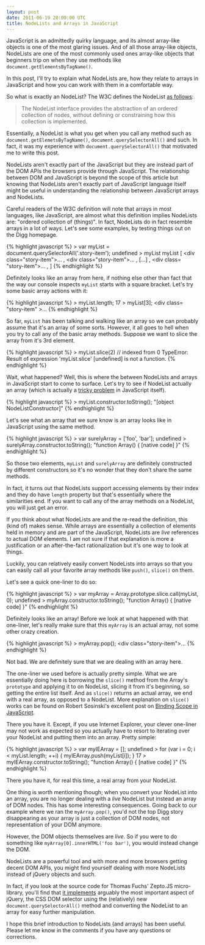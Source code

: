 ```yaml
---
layout: post
date: 2011-06-19 20:00:00 UTC
title: NodeLists and Arrays in JavaScript
---
```


JavaScript is an admittedly quirky language, and its almost array-like objects
is one of the most glaring issues. And of all those array-like objects,
NodeLists are one of the most commonly used ones array-like objects that
beginners trip on when they use methods like
`document.getElementsByTagName()`.

In this post, I'll try to explain what NodeLists are, how they relate to
arrays in JavaScript and how you can work with them in a comfortable way.

So what is exactly an NodeList? The W3C defines the NodeList [as follows](http://www.w3.org/TR/DOM-Level-2-Core/core.html#ID-536297177):

> The NodeList interface provides the abstraction of an ordered collection of
> nodes, without defining or constraining how this collection is implemented.

Essentially, a NodeList is what you get when you call any method such as
`document.getElemetsByTagName()`, `document.querySelectorAll()` and such. In
fact, it was my experience with `document.querySelectorAll()` that motivated
me to write this post.

NodeLists aren't exactly part of the JavaScript but they are instead part of
the DOM APIs the browsers provide through JavaScript. The relationship between
DOM and JavaScript is beyond the scope of this article but knowing that
NodeLists aren't exactly part of JavaScript language itself might be useful in
understanding the relationship between JavaScript arrays and NodeLists.

Careful readers of the W3C definition will note that arrays in most languages,
like JavaScript, are almost what this definition implies NodeLists are:
"ordered collection of (things)". In fact, NodeLists do in fact resemble
arrays in a lot of ways. Let's see some examples, by testing things out on the
Digg homepage.

{% highlight javascript %}
    > var myList = document.querySelectorAll('.story-item');
      undefined
    > myList
      myList
      [
      <div class=​"story-item">​…​</div>​
      ,
      <div class=​"story-item">​…​</div>​
      ,
      [...]
      ,
      <div class=​"story-item">​…​</div>​
      ,
      ]
{% endhighlight %}

Definitely looks like an array from here, if nothing else other than fact that
the way our console inspects `myList` starts with a square bracket. Let's try
some basic array actions with it:

{% highlight javascript %}
    > myList.length;
      17
    > myList[3];
      <div class=​"story-item" >…</div>​
{% endhighlight %}

So far, `myList` has been talking and walking like an array so we can probably
assume that it's an array of some sorts. However, it all goes to hell when you
try to call any of the basic array methods. Suppose we want to slice the array
from it's 3rd element.

{% highlight javascript %}
    > myList.slice(2) // indexed from 0
      TypeError: Result of expression 'myList.slice' [undefined] is not a
      function.
{% endhighlight %}

Wait, what happened? Well, this is where the between NodeLists and arrays in
JavaScript start to come to surface. Let's try to see if NodeList actually
an array (which is actually a [tricky
problem](http://javascript.crockford.com/remedial.html) in JavaScript itself).

{% highlight javascript %}
    > myList.constructor.toString();
      "[object NodeListConstructor]"
{% endhighlight %}

Let's see what an array that we sure know is an array looks like
in JavaScript using the same method.

{% highlight javascript %}
    > var surelyArray = ['foo', 'bar'];
      undefined
    > surelyArray.constructor.toString();
      "function Array() {
          [native code]
      }"
{% endhighlight %}

So those two elements, `myList` and `surelyArray` are definitely constructed
by different constructors so it's no wonder that they don't share the same
methods.

In fact, it turns out that NodeLists support accessing elements by their index
and they do have `length` property but that's essentially where the
similarities end. If you want to call any of the array methods on a NodeList,
you will just get an error.

If you think about what NodeLists are and the re-read the definition, this
(kind of) makes sense. While arrays are essentially a collection of elements
held in memory and are part of the JavaScript, NodeLists are _live_ references
to actual DOM elements. I am not sure if that explanation is more a
justification or an after-the-fact rationalization but it's one way to look
at things.

Luckily, you can relatively easily convert NodeLists into arrays so that you
can easily call all your favorite array methods like `push()`, `slice()` on
them.

Let's see a quick one-liner to do so:

{% highlight javascript %}
    > var myArray = Array.prototype.slice.call(myList, 0);
      undefined
    > myArray.constructor.toString();
      "function Array() {
          [native code]
      }"
{% endhighlight %}

Definitely looks like an array! Before we look at what happened with that
one-liner, let's really make sure that this `myArray` is an actual array, not
some other crazy creation.

{% highlight javascript %}
    > myArray.pop();
      <div class=​"story-item">​…​</div>​
{% endhighlight %}

Not bad. We are definitely sure that we are dealing with an array
here.

The one-liner we used before is actually pretty simple. What we are
essentially doing here is borrowing the `slice()` method from the Array's
`prototype` and applying it to on NodeList, slicing it from it's beginning, so
getting the entire list itself. And as `slice()` returns an actual array, we
end with a real array, as opposed to a NodeList. More explanation on `slice()`
works can be found on Robert Sosinski's excellent post on [Binding Scope in
JavaScript](http://www.robertsosinski.com/2009/04/28/binding-scope-in-javascript/).

There you have it. Except, if you use Internet Explorer, your clever one-liner
may not work as expected so you actually have to resort to iterating over your
NodeList and putting them into an array. Pretty simple:

{% highlight javascript %}
    > var myIEArray = [];
      undefined
    > for (var i = 0; i < myList.length; ++i) { myIEArray.push(myList[i]); }
      17
    >  myIEArray.constructor.toString();
      "function Array() {
          [native code]
      }"
{% endhighlight %}

There you have it, for real this time, a real array from your NodeList.

One thing is worth mentioning though; when you convert your NodeList into an
array, you are no longer dealing with a _live_ NodeList but instead an array
of DOM nodes. This has some interesting consequences. Going back to our
example where we ran the `myArray.pop()`, you'd not the top Digg story
disappearing as your array is just a collection of DOM nodes, not
representation of your DOM anymore.

However, the DOM objects themselves are _live_. So if you were to do something
like `myArray[0].innerHTML('foo bar')`, you would instead change the DOM.

NodeLists are a powerful tool and with more and more browsers getting decent
DOM APIs, you might find yourself dealing with more NodeLists instead of
jQuery objects and such.

In fact, if you look at the source code for Thomas Fuchs' Zepto.JS
micro-library, you'll find that [it implements](https://github.com/madrobby/zepto/blob/c03bef955913afa858116538e59c6e7a6ac04207/src/zepto.js#L68) arguably the most important
aspect of jQuery, the CSS DOM selector using the (relatively) new
`document.querySelectorAll()` method and converting the NodeList to an array
for easy further manipulation.

I hope this brief introduction to NodeLists (and arrays) has been useful.
Please let me know in the comments if you have any questions or corrections.